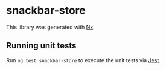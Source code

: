 # snackbar-store

This library was generated with [Nx](https://nx.dev).

## Running unit tests

Run `ng test snackbar-store` to execute the unit tests via [Jest](https://jestjs.io).
